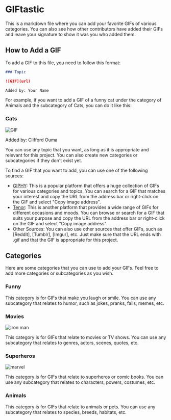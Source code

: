 # GIFtastic

This is a markdown file where you can add your favorite GIFs of various categories. You can also see how other contributors have added their GIFs and leave your signature to show it was you who added them.

## How to Add a GIF

To add a GIF to this file, you need to follow this format:

```markdown
### Topic

![GIF](url)

Added by: Your Name
```

For example, if you want to add a GIF of a funny cat under the category of Animals and the subcategory of Cats, you can do it like this:

### Cats

![GIF](https://media.giphy.com/media/ND6xkVPaj8tHO/giphy.gif)

Added by: Clifford Ouma

You can use any topic that you want, as long as it is appropriate and relevant for this project. You can also create new categories or subcategories if they don't exist yet.

To find a GIF that you want to add, you can use one of the following sources:

- [GIPHY](https://giphy.com/): This is a popular platform that offers a huge collection of GIFs for various categories and topics. You can search for a GIF that matches your interest and copy the URL from the address bar or right-click on the GIF and select "Copy image address".
- [Tenor](https://tenor.com/search/tenor-gifs): This is another platform that provides a wide range of GIFs for different occasions and moods. You can browse or search for a GIF that suits your purpose and copy the URL from the address bar or right-click on the GIF and select "Copy image address".
- Other Sources: You can also use other sources that offer GIFs, such as [Reddit], [Tumblr], [Imgur], etc. Just make sure that the URL ends with .gif and that the GIF is appropriate for this project.

## Categories

Here are some categories that you can use to add your GIFs. Feel free to add more categories or subcategories as you wish.

### Funny

This category is for GIFs that make you laugh or smile. You can use any subcategory that relates to humor, such as jokes, pranks, fails, memes, etc.

### Movies

![iron man](https://media.giphy.com/media/8xomIW1DRelmo/giphy.gif)

This category is for GIFs that relate to movies or TV shows. You can use any subcategory that relates to genres, actors, scenes, quotes, etc.

### Superheros

![marvel](https://media.giphy.com/media/vBjLa5DQwwxbi/giphy.gif)

This category is for GIFs that relate to superheros or comic books. You can use any subcategory that relates to characters, powers, costumes, etc.

### Animals

This category is for GIFs that relate to animals or pets. You can use any subcategory that relates to species, breeds, habitats, etc.
